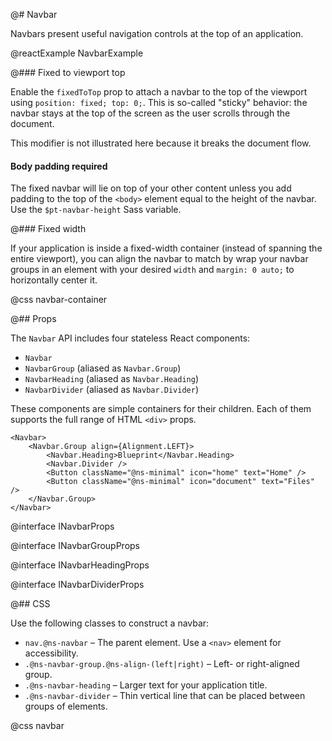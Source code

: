 @# Navbar

Navbars present useful navigation controls at the top of an application.

@reactExample NavbarExample

@### Fixed to viewport top

Enable the `fixedToTop` prop to attach a navbar to the top of the viewport using
`position: fixed; top: 0;`. This is so-called "sticky" behavior: the navbar
stays at the top of the screen as the user scrolls through the document.

This modifier is not illustrated here because it breaks the document flow.

<div class="@ns-callout @ns-intent-danger @ns-icon-error">
    <h4 class="@ns-heading">Body padding required</h4>

The fixed navbar will lie on top of your other content unless you add padding to the top of the
`<body>` element equal to the height of the navbar. Use the `$pt-navbar-height` Sass variable.

</div>

@### Fixed width

If your application is inside a fixed-width container (instead of spanning the
entire viewport), you can align the navbar to match by wrap your navbar groups
in an element with your desired `width` and `margin: 0 auto;` to horizontally
center it.

@css navbar-container

@## Props

The `Navbar` API includes four stateless React components:

* `Navbar`
* `NavbarGroup` (aliased as `Navbar.Group`)
* `NavbarHeading` (aliased as `Navbar.Heading`)
* `NavbarDivider` (aliased as `Navbar.Divider`)

These components are simple containers for their children. Each of them supports
the full range of HTML `<div>` props.

```tsx
<Navbar>
    <Navbar.Group align={Alignment.LEFT}>
        <Navbar.Heading>Blueprint</Navbar.Heading>
        <Navbar.Divider />
        <Button className="@ns-minimal" icon="home" text="Home" />
        <Button className="@ns-minimal" icon="document" text="Files" />
    </Navbar.Group>
</Navbar>
```

@interface INavbarProps

@interface INavbarGroupProps

@interface INavbarHeadingProps

@interface INavbarDividerProps

@## CSS

Use the following classes to construct a navbar:

* `nav.@ns-navbar` &ndash; The parent element. Use a `<nav>` element for accessibility.
* `.@ns-navbar-group.@ns-align-(left|right)` &ndash; Left- or right-aligned group.
* `.@ns-navbar-heading` &ndash; Larger text for your application title.
* `.@ns-navbar-divider` &ndash; Thin vertical line that can be placed between groups of elements.

@css navbar
